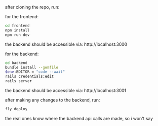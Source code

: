 after cloning the repo, run:

for the frontend:
```bash
cd frontend
npm install
npm run dev
```
the backend should be accessible via: http://localhost:3000

for the backend:
```bash
cd backend
bundle install --gemfile
$env:EDITOR = "code --wait"
rails credentials:edit
rails server
```
the backend should be accessible via: http://localhost:3001

after making any changes to the backend, run:
```bash
fly deploy
```
the real ones know where the backend api calls are made, so i won't say